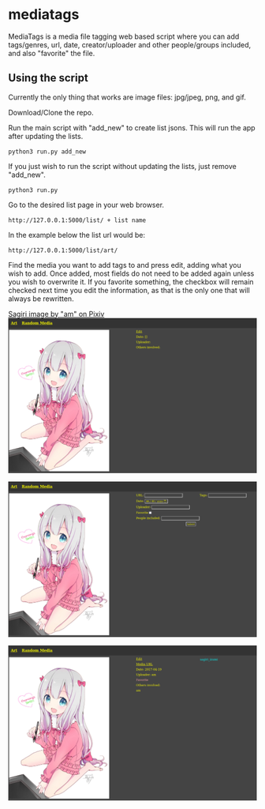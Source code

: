 # mediatags
MediaTags is a media file tagging web based script where you can add tags/genres, url, date, creator/uploader and other people/groups included, and also "favorite" the file.

## Using the script
Currently the only thing that works are image files: jpg/jpeg, png, and gif.

Download/Clone the repo.

Run the main script with "add_new" to create list jsons. This will run the app after updating the lists.
	
	python3 run.py add_new

If you just wish to run the script without updating the lists, just remove "add_new".
	
	python3 run.py

Go to the desired list page in your web browser.
	
	http://127.0.0.1:5000/list/ + list name
In the example below the list url would be:
	
	http://127.0.0.1:5000/list/art/


Find the media you want to add tags to and press edit, adding what you wish to add. Once added, most fields do not need to be added again unless you wish to overwrite it. If you favorite something, the checkbox will remain checked next time you edit the information, as that is the only one that will always be rewritten.

[Sagiri image by "am" on Pixiv](https://www.pixiv.net/en/artworks/62477784)
![media viewer](./readme/media_viewer.png)

![media viewer](./readme/media_editor.png)

![media viewer](./readme/media_after_editor.png)